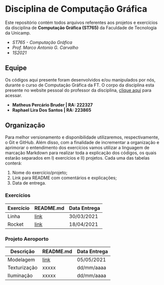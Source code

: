 # Disciplina de Computação Gráfica
 Este repositório contém todos arquivos referentes aos projetos e exercícios da disciplina de **Computação Gráfica (ST765)** da Faculdade de Tecnologia da Unicamp. 
 
 * *ST765 - Computação Gráfica*
 * *Prof. Marco Antonio G. Carvalho*
 * *1S2021*
## Equipe
 Os códigos aqui presente foram desenvolvidos e/ou manipulados por nós, durante o curso de Computação Gráfica da FT. O corpo da disciplina esta presente no website pessoal do professor da disciplina, [clique aqui](https://www.ft.unicamp.br/~magic/opengl/index2006.html) para acessar.

 * **Matheus Percário Bruder | RA: 222327**
 * **Raphael Lira Dos Santos | RA: 223865**
## Organização
 Para melhor versionamento e disponibilidade utilizaremos, respectivamente, o Git e GitHub. Além disso, com a finalidade de incrementar a organização e aprimorar o entendimento dos exercícios vamos utilizar a linguagem de marcação Markdown para realizar toda a explicação dos códigos, os quais estarão separados em I) exercícios e II) projetos. Cada uma das tabelas conterá:
 1. Nome do exercício/projeto;
 2. Link para README com comentários e explicações;
 3. Data de entrega.

 ### Exercícios
  | Exercício | README.md                | Data Entrega |
  | --------- | ------------------------ | ------------ |
  | Linha     | [link](Linha/README.md)  | 30/03/2021   |
  | Rocket    | [link](Rocket/README.md) | 18/04/2021   |

 ### Projeto Aeroporto
  | Descrição    | README.md                   | Data Entrega |
  | ------------ | --------------------------- | ------------ |
  | Modelagem    | [link](Aeroporto/README.md) | 05/05/2021   |
  | Texturização | xxxxx                       | dd/mm/aaaa   |
  | Iluminação   | xxxxx                       | dd/mm/aaaa   |
 
